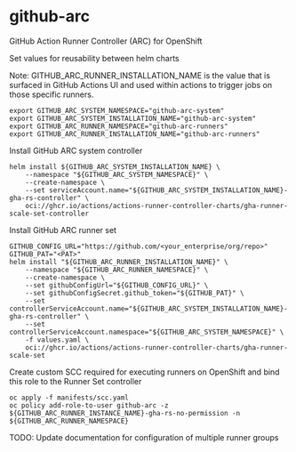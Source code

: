# github-arc
GitHub Action Runner Controller (ARC) for OpenShift

Set values for reusability between helm charts

Note: GITHUB_ARC_RUNNER_INSTALLATION_NAME is the value that is surfaced in GitHub Actions UI and used within actions to trigger jobs on those specific runners.
```
export GITHUB_ARC_SYSTEM_NAMESPACE="github-arc-system"
export GITHUB_ARC_SYSTEM_INSTALLATION_NAME="github-arc-system"
export GITHUB_ARC_RUNNER_NAMESPACE="github-arc-runners"
export GITHUB_ARC_RUNNER_INSTALLATION_NAME="github-arc-runners"
```

Install GitHub ARC system controller
```
helm install ${GITHUB_ARC_SYSTEM_INSTALLATION_NAME} \
    --namespace "${GITHUB_ARC_SYSTEM_NAMESPACE}" \
    --create-namespace \
    --set serviceAccount.name="${GITHUB_ARC_SYSTEM_INSTALLATION_NAME}-gha-rs-controller" \
    oci://ghcr.io/actions/actions-runner-controller-charts/gha-runner-scale-set-controller
```

Install GitHub ARC runner set
```
GITHUB_CONFIG_URL="https://github.com/<your_enterprise/org/repo>"
GITHUB_PAT="<PAT>"
helm install "${GITHUB_ARC_RUNNER_INSTALLATION_NAME}" \
    --namespace "${GITHUB_ARC_RUNNER_NAMESPACE}" \
    --create-namespace \
    --set githubConfigUrl="${GITHUB_CONFIG_URL}" \
    --set githubConfigSecret.github_token="${GITHUB_PAT}" \
    --set controllerServiceAccount.name="${GITHUB_ARC_SYSTEM_INSTALLATION_NAME}-gha-rs-controller" \
    --set controllerServiceAccount.namespace="${GITHUB_ARC_SYSTEM_NAMESPACE}" \
    -f values.yaml \
    oci://ghcr.io/actions/actions-runner-controller-charts/gha-runner-scale-set
```

Create custom SCC required for executing runners on OpenShift and bind this role to the Runner Set controller
```
oc apply -f manifests/scc.yaml
oc policy add-role-to-user github-arc -z ${GITHUB_ARC_RUNNER_INSTANCE_NAME}-gha-rs-no-permission -n ${GITHUB_ARC_RUNNER_NAMESPACE}
```

TODO: Update documentation for configuration of multiple runner groups
